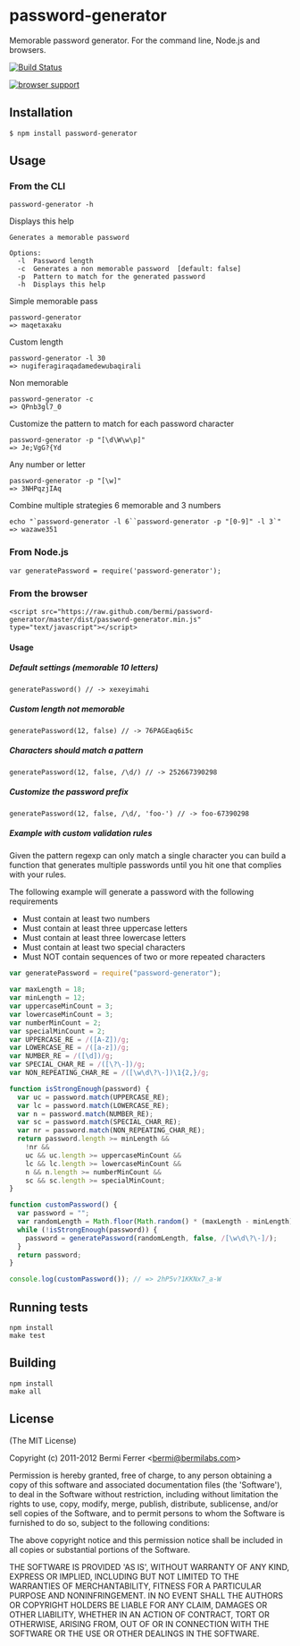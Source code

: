 # password-generator

Memorable password generator. For the command line, Node.js and browsers.

[![Build Status](https://secure.travis-ci.org/bermi/password-generator.png?branch=master)](http://travis-ci.org/bermi/password-generator)

[![browser support](http://ci.testling.com/bermi/password-generator.png)](http://ci.testling.com/bermi/password-generator)

## Installation

    $ npm install password-generator

## Usage

### From the CLI

    password-generator -h

Displays this help

    Generates a memorable password

    Options:
      -l  Password length
      -c  Generates a non memorable password  [default: false]
      -p  Pattern to match for the generated password
      -h  Displays this help

Simple memorable pass

    password-generator
    => maqetaxaku

Custom length

    password-generator -l 30
    => nugiferagiraqadamedewubaqirali

Non memorable

    password-generator -c
    => QPnb3gl7_0

Customize the pattern to match for each password character

    password-generator -p "[\d\W\w\p]"
    => Je;VgG?{Yd

Any number or letter

    password-generator -p "[\w]"
    => 3NHPqzjIAq

Combine multiple strategies 6 memorable and 3 numbers

    echo "`password-generator -l 6``password-generator -p "[0-9]" -l 3`"
    => wazawe351


### From Node.js

    var generatePassword = require('password-generator');

### From the browser

    <script src="https://raw.github.com/bermi/password-generator/master/dist/password-generator.min.js" type="text/javascript"></script>

#### Usage

##### Default settings (memorable 10 letters)

    generatePassword() // -> xexeyimahi

##### Custom length not memorable

    generatePassword(12, false) // -> 76PAGEaq6i5c

##### Characters should match a pattern

    generatePassword(12, false, /\d/) // -> 252667390298

##### Customize the password prefix

    generatePassword(12, false, /\d/, 'foo-') // -> foo-67390298

##### Example with custom validation rules

Given the pattern regexp can only match a single character
you can build a function that generates multiple passwords until you
hit one that complies with your rules.

The following example will generate a password with the following requirements

* Must contain at least two numbers
* Must contain at least three uppercase letters
* Must contain at least three lowercase letters
* Must contain at least two special characters
* Must NOT contain sequences of two or more repeated characters


```javascript
var generatePassword = require("password-generator");

var maxLength = 18;
var minLength = 12;
var uppercaseMinCount = 3;
var lowercaseMinCount = 3;
var numberMinCount = 2;
var specialMinCount = 2;
var UPPERCASE_RE = /([A-Z])/g;
var LOWERCASE_RE = /([a-z])/g;
var NUMBER_RE = /([\d])/g;
var SPECIAL_CHAR_RE = /([\?\-])/g;
var NON_REPEATING_CHAR_RE = /([\w\d\?\-])\1{2,}/g;

function isStrongEnough(password) {
  var uc = password.match(UPPERCASE_RE);
  var lc = password.match(LOWERCASE_RE);
  var n = password.match(NUMBER_RE);
  var sc = password.match(SPECIAL_CHAR_RE);
  var nr = password.match(NON_REPEATING_CHAR_RE);
  return password.length >= minLength &&
    !nr &&
    uc && uc.length >= uppercaseMinCount &&
    lc && lc.length >= lowercaseMinCount &&
    n && n.length >= numberMinCount &&
    sc && sc.length >= specialMinCount;
}

function customPassword() {
  var password = "";
  var randomLength = Math.floor(Math.random() * (maxLength - minLength)) + minLength;
  while (!isStrongEnough(password)) {
    password = generatePassword(randomLength, false, /[\w\d\?\-]/);
  }
  return password;
}

console.log(customPassword()); // => 2hP5v?1KKNx7_a-W
```


## Running tests

    npm install
    make test

## Building

    npm install
    make all

## License

(The MIT License)

Copyright (c) 2011-2012 Bermi Ferrer &lt;bermi@bermilabs.com&gt;

Permission is hereby granted, free of charge, to any person obtaining
a copy of this software and associated documentation files (the
'Software'), to deal in the Software without restriction, including
without limitation the rights to use, copy, modify, merge, publish,
distribute, sublicense, and/or sell copies of the Software, and to
permit persons to whom the Software is furnished to do so, subject to
the following conditions:

The above copyright notice and this permission notice shall be
included in all copies or substantial portions of the Software.

THE SOFTWARE IS PROVIDED 'AS IS', WITHOUT WARRANTY OF ANY KIND,
EXPRESS OR IMPLIED, INCLUDING BUT NOT LIMITED TO THE WARRANTIES OF
MERCHANTABILITY, FITNESS FOR A PARTICULAR PURPOSE AND NONINFRINGEMENT.
IN NO EVENT SHALL THE AUTHORS OR COPYRIGHT HOLDERS BE LIABLE FOR ANY
CLAIM, DAMAGES OR OTHER LIABILITY, WHETHER IN AN ACTION OF CONTRACT,
TORT OR OTHERWISE, ARISING FROM, OUT OF OR IN CONNECTION WITH THE
SOFTWARE OR THE USE OR OTHER DEALINGS IN THE SOFTWARE.
